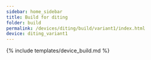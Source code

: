 ```yaml
---
sidebar: home_sidebar
title: Build for diting
folder: build
permalink: /devices/diting/build/variant1/index.html
device: diting_variant1
---
```

{% include templates/device_build.md %}
